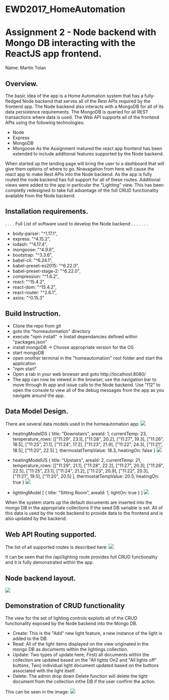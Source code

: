 # EWD2017_HomeAutomation
# Assignment 2 - Node backend with Mongo DB interacting with the ReactJS app frontend.

Name: Martin Tolan

## Overview.
The basic idea of the app is a Home Automation system that has a fully-fledged Node backend that serves all of the Rest APIs required by the frontend app. The Node backend also interacts with a MongoDB for all of its data persistence requirements. The MongoDB is queried for all REST transactions where data is used. The Web API supports all of the frontend APIs using the following technologies:
- Node 
- Express
- MongoDB
- Mongoose
As the Assignment matured the react app frontend has been extended to include additional features supported by the Node backend.

When started up the landing page will bring the user to a dashboard that will give them options of where to go. Nnavagation from here will cause the react app to make Rest APIs into the Node backend. As the app is fully routed the node backend has full support for all of these routes. 
Additional views were added to the app in particular the "Lighting" view. This has been completly redesigned to take full advantage of the full CRUD functionality available from the Node backend. 

## Installation requirements.
. . . .  Full List of software used to develop the Node backend . . . . . . . 
+ body-parser: "^1.17.1",
+ express: "^4.15.2",
+ lodash: "^4.17.4",
+ mongoose: "^4.9.6",
+ bootstrap: "^3.3.6",
+ babel-cli: "^6.24.1",
+ babel-preset-es2015: "^6.22.0",
+ babel-preset-stage-2: "^6.22.0",
+ compression: "^1.6.2",
+ react: "^15.4.2",
+ react-dom: "^15.4.2",
+ react-router: "^2.6.1",
+ axios: "^0.15.3"

## Build Instruction.
+ Clone the repo from git
+ goto the "homeautomation" directory 
+ execute "npm install" 		-> Install dependancies defined within "packages.json"
+ install mongoDB           -> Choose appropriate version for the OS 
+ start mongoDB
+ open onother terminal in the "homeautomation" root folder and start the application
+ "npm start"
+ Open a tab in your web browser and goto http://localhost:8080/
+ The app can now be viewed in the browser, use the navigation bar to move through th app and issue calls to the Node backend. Use "f12" to open the console to view all of the debug messages from the app as you navigate around the app. 

## Data Model Design.
There are several data models used in the homeautomation app:
![][image1_dbcollections]

+ heatingModelDS {
    title: "Downstairs",
    areaId: 1,
    currentTemp: 23,
    temperature_rows: [["11:29", 23.1], ["11:28", 20.2], ["11:27", 19.3], ["11:26", 18.5], ["11:25", 21.1], 
                      ["11:24", 17.2], ["11:23", 21.9], ["11:22", 24.3], ["11:21", 18.5], ["11:20", 22.5]
    ],
    thermostatTempValue: 18.3,
    heatingOn: false
  }
![][image2_heating_downstairs]

+ heatingModelUS {
	  title: "Upstairs",
    areaId: 2,
	  currentTemp: 21,	
	  temperature_rows: [["11:29", 21.1], ["11:28", 22.2], ["11:27", 20.3], ["11:26", 22.5], ["11:25", 23.1], 
		 	 				        ["11:24", 21.2], ["11:23", 20.9], ["11:22", 20.3], ["11:21", 19.5], ["11:20", 20.5]
    ],
    thermostatTempValue: 20.5,
    heatingOn: true
  }
![][image3_heating_upstairs]

+ lightingModel 
  [
    {
      title: "Sitting Room",
      areaId: 1,
      lightOn: true
    }
  ]
![][image4_lightings]

When the system starts up the default documents are inserted into the mongo DB in the appropriate collections if the seed DB variable is set. 
All of this data is used by the node backend to provide data to the frontend and is also updated by the backend. 


## Web API Routing supported.
The list of all supported routes is described here:
![][image5_webroutes]

It can be seen that the /api/lighting route provides full CRUD functionality and it is fully demonstrated within the app. 

## Node backend layout.
![][image6_nodebackendlayout]

## Demonstration of CRUD functionality
The view for the set of lighting controls exploits all of the CRUD functionality exposed by the Node backend into the Mongo DB. 
+ Create: This is the "Add" new light feature, a new instance of the light is added to the DB.
+ Read: All of the light items displayed on the view originated in the mongo DB as documents within the lightings collection. 
+ Update: Two types of update here; First) all documents within the collection are updated based on the "All lights On2 and "All lights off" buttons, Two) individual light document updated based on the buttons associated with the light itself. 
+ Delete: The admin drop down Delete function will delete the light document from the collection inthe DB if the user confirm the action. 

This can be seen in the image:
![][image7_lightingcrud] 


[image1_dbcollections]: ./github_assets/image1_dbcollections.jpg
[image2_heating_downstairs]: ./github_assets/image2_heating_downstairs.jpg
[image3_heating_upstairs]: ./github_assets/image3_heating_upstairs.jpg
[image4_lightings]: ./github_assets/image4_lightings.jpg
[image5_webroutes]: ./github_assets/image5_webroutes.jpg
[image6_nodebackendlayout]: ./github_assets/image6_nodebackendlayout.jpg
[image7_lightingcrud]: ./github_assets/image7_lightingcrud.jpg
